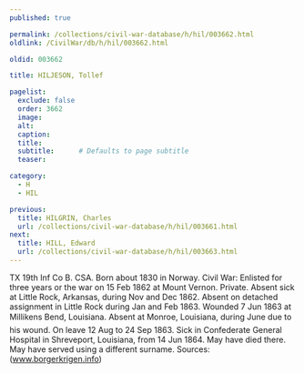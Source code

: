 ```yaml
---
published: true

permalink: /collections/civil-war-database/h/hil/003662.html
oldlink: /CivilWar/db/h/hil/003662.html

oldid: 003662

title: HILJESON, Tollef

pagelist:
  exclude: false
  order: 3662
  image: 
  alt:
  caption:
  title:
  subtitle:      # Defaults to page subtitle
  teaser:

category: 
  - H 
  - HIL

previous:
  title: HILGRIN, Charles
  url: /collections/civil-war-database/h/hil/003661.html  
next:
  title: HILL, Edward
  url: /collections/civil-war-database/h/hil/003663.html   
---
```

TX 19th Inf Co B. CSA. Born about 1830 in Norway. Civil War: Enlisted for three years or the war on 15 Feb 1862 at Mount Vernon. Private. Absent sick at Little Rock, Arkansas, during Nov and Dec 1862. Absent on detached assignment in Little Rock during Jan and Feb 1863. Wounded 7 Jun 1863 at Milliken&#146;s Bend, Louisiana. Absent at Monroe, Louisiana, during June due to his wound. On leave 12 Aug to 24 Sep 1863. Sick in Confederate General Hospital in Shreveport, Louisiana, from 14 Jun 1864. May have died there. May have served using a different surname. Sources: (www.borgerkrigen.info)